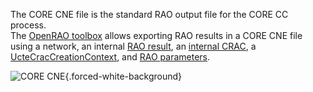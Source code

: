 The CORE CNE file is the standard RAO output file for the CORE CC process.  
The [OpenRAO toolbox](https://github.com/powsybl/powsybl-open-rao/tree/main/data/result-exporter/core-cne-exporter)
allows exporting RAO results in a CORE CNE file using a network, an internal [RAO result](/output-data/rao-result/rao-result-json.md),
an [internal CRAC](/input-data/crac/json.md), a [UcteCracCreationContext](/input-data/crac/creation-context.md#ucte),
and [RAO parameters](/parameters/parameters.md).

![CORE CNE](/_static/img/core-cne.png){.forced-white-background}